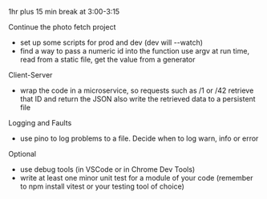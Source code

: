 1hr plus 15 min break at 3:00-3:15

Continue the photo fetch project
- set up some scripts for prod and dev (dev will --watch)
- find a way to pass a numeric id into the function
  use argv at run time,  read from a static file,   get the value from a generator

Client-Server
- wrap the code in a microservice, so requests such as /1 or /42 
  retrieve that ID and return the JSON
  also write the retrieved data to a persistent file

Logging and Faults
- use pino to log problems to a file. Decide when to log warn, info or error

Optional
- use debug tools (in VSCode or in Chrome Dev Tools)
- write at least one minor unit test for a module of your code
  (remember to npm install vitest or your testing tool of choice)